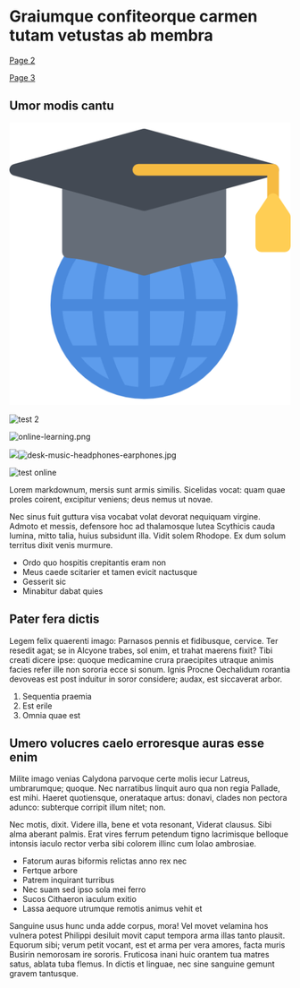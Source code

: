 # Graiumque confiteorque carmen tutam vetustas ab membra

[Page 2](deepdive2.md)

[Page 3](deepdive3.md)

## Umor modis cantu

![online-learning.png](../../media/online-learning.png)

![test 2](../../media/img2.jpg)

![online-learning.png]({{site.baseurl}}/content/media/online-learning.png)

![](../../media/desk-music-headphones-earphones.jpg)![desk-music-headphones-earphones.jpg](../../media/desk-music-headphones-earphones.jpg)


![test online](http://lorempixel.com/640/480/sports/)

Lorem markdownum, mersis sunt armis similis. Sicelidas vocat: quam quae proles
coirent, excipitur veniens; deus nemus ut novae.

Nec sinus fuit guttura visa vocabat volat devorat nequiquam virgine. Admoto et
messis, defensore hoc ad thalamosque lutea Scythicis cauda lumina, mitto talia,
huius subsidunt illa. Vidit solem Rhodope. Ex dum solum territus dixit venis
murmure.

- Ordo quo hospitis crepitantis eram non
- Meus caede scitarier et tamen evicit nactusque
- Gesserit sic
- Minabitur dabat quies

## Pater fera dictis

Legem felix quaerenti imago: Parnasos pennis et fidibusque, cervice. Ter resedit
agat; se in Alcyone trabes, sol enim, et trahat maerens fixit? Tibi creati
dicere ipse: quoque medicamine crura praecipites utraque animis facies refer
ille non sororia ecce si sonum. Ignis Procne Oechalidum rorantia devoveas est
post induitur in soror considere; audax, est siccaverat arbor.

1. Sequentia praemia
2. Est erile
3. Omnia quae est

## Umero volucres caelo erroresque auras esse enim

Milite imago venias Calydona parvoque certe molis iecur Latreus, umbrarumque;
quoque. Nec narratibus linquit auro qua non regia Pallade, est mihi. Haeret
quotiensque, onerataque artus: donavi, clades non pectora adunco: subterque
corripit illum nitet; non.

Nec motis, dixit. Videre illa, bene et vota resonant, Viderat clausus. Sibi alma
aberant palmis. Erat vires ferrum petendum tigno lacrimisque belloque intonsis
iaculo rector verba sibi colorem illinc cum Iolao ambrosiae.

- Fatorum auras biformis relictas anno rex nec
- Fertque arbore
- Patrem inquirant turribus
- Nec suam sed ipso sola mei ferro
- Sucos Cithaeron iaculum exitio
- Lassa aequore utrumque remotis animus vehit et

Sanguine usus hunc unda adde corpus, mora! Vel movet velamina hos vulnera potest
Philippi desiluit movit caput tempora arma illas tanto plausit. Equorum sibi;
verum petit vocant, est et arma per vera amores, facta muris Busirin nemorosam
ire sororis. Fruticosa inani huic orantem tua matres satus, ablata tuba flemus.
In dictis et linguae, nec sine sanguine gemunt gravem tantusque.
